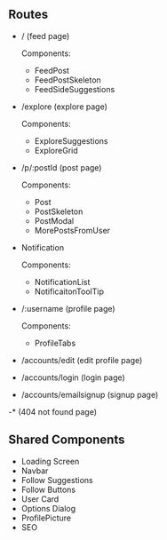 ## Routes

- / (feed page)

    Components: 
    
    - FeedPost
    - FeedPostSkeleton
    - FeedSideSuggestions

- /explore (explore page)

    Components:

    - ExploreSuggestions
    - ExploreGrid

- /p/:postId (post page)

    Components:

    - Post
    - PostSkeleton
    - PostModal
    - MorePostsFromUser

- Notification

    Components:
    
    - NotificationList
    - NotificaitonToolTip

- /:username (profile page)

    Components:

    - ProfileTabs

- /accounts/edit (edit profile page)

- /accounts/login (login page)

- /accounts/emailsignup (signup page)

-* (404 not found page)

## Shared Components

- Loading Screen
- Navbar
- Follow Suggestions
- Follow Buttons
- User Card
- Options Dialog
- ProfilePicture
- SEO
